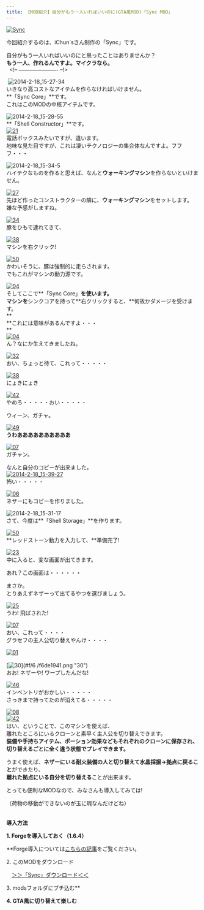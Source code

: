 ```yaml
---
title: 【MOD紹介】自分がもう一人いればいいのに(GTA風MOD)「Sync MOD」
---
```


[![Sync](https://cdn-ak.f.st-hatena.com/images/fotolife/s/sasigume/20210208/20210208131357.jpg)](#1/d/1d43cfdf.jpg "Sync")

今回紹介するのは、iChun\`sさん制作の「Sync」です。

自分がもう一人いればいいのにと思ったことはありませんか？  
**もう一人、作れるんですよ。マイクラなら。**   
  <!– ———————- –!>

 ![2014-2-18_15-27-34](https://cdn-ak.f.st-hatena.com/images/fotolife/s/sasigume/20210208/20210208151359.jpg)  
いきなり高コストなアイテムを作らなければいけません。  
**「Sync Core」**です。   
これはこのMODの中核アイテムです。

![2014-2-18_15-28-55](https://cdn-ak.f.st-hatena.com/images/fotolife/s/sasigume/20210208/20210208133721.jpg)  
**「Shell Constructor」**です。  
[![21](https://cdn-ak.f.st-hatena.com/images/fotolife/s/sasigume/20210208/20210208141934.png)](#6/1/6185d38a.png "21")  
電話ボックスみたいですが、違います。   
地味な見た目ですが、これは凄いテクノロジーの集合体なんですよ。フフフ・・・

![2014-2-18_15-34-5](https://cdn-ak.f.st-hatena.com/images/fotolife/s/sasigume/20210208/20210208175649.jpg)  
ハイテクなものを作ると思えば、なんと**ウォーキングマシン**を作らないといけません。

[![27](https://cdn-ak.f.st-hatena.com/images/fotolife/s/sasigume/20210208/20210208160711.png)](#c/7/c7a0261c.png "27")  
先ほど作ったコンストラクターの隣に、**ウォーキングマシン**をセットします。  
嫌な予感がしますね。

[![34](https://cdn-ak.f.st-hatena.com/images/fotolife/s/sasigume/20210208/20210208135037.png)](#4/6/468583c6.png "34")  
豚をひもで連れてきて、

[![38](https://cdn-ak.f.st-hatena.com/images/fotolife/s/sasigume/20210208/20210208163127.png)](#e/2/e20aa9a6.png "38")  
マシンを右クリック!

[![50](https://cdn-ak.f.st-hatena.com/images/fotolife/s/sasigume/20210208/20210208155300.png)](#b/9/b94b052b.png "50")  
かわいそうに、豚は強制的に走らされます。  
でもこれがマシンの動力源です。

[![04](https://cdn-ak.f.st-hatena.com/images/fotolife/s/sasigume/20210208/20210208154023.png)](#a/d/ad865b58.png "04")  
そしてここで**「Sync Core」**を使います。  
マシンを**シンクコアを持って**右クリックすると、**何故かダメージを受けます。  
**  
**これには意味があるんですよ・・・  
**  
[![04](https://cdn-ak.f.st-hatena.com/images/fotolife/s/sasigume/20210208/20210208144803.png)](#7/b/7b96b7f9.png "04")  
ん？なにか生えてきましたね。

[![32](https://cdn-ak.f.st-hatena.com/images/fotolife/s/sasigume/20210208/20210208160317.png)](#c/3/c39040ba.png "32")  
おい、ちょっと待て、これって・・・・・

[![38](https://cdn-ak.f.st-hatena.com/images/fotolife/s/sasigume/20210208/20210208124652.png)](#0/2/0217b99d.png "38")  
にょきにょき

[![42](https://cdn-ak.f.st-hatena.com/images/fotolife/s/sasigume/20210208/20210208145806.png)](#8/4/84033869.png "42")  
やめろ・・・・・おい・・・・・

ウィーン、ガチャ。

[![49](https://cdn-ak.f.st-hatena.com/images/fotolife/s/sasigume/20210208/20210208162359.png)](#d/8/d8962f30.png "49")  
**うわああああああああああ**

[![07](https://cdn-ak.f.st-hatena.com/images/fotolife/s/sasigume/20210208/20210208144013.png)](#7/3/738716cb.png "07")  
ガチャン。

なんと自分のコピーが出来ました。  
[![2014-2-18_15-39-27](https://cdn-ak.f.st-hatena.com/images/fotolife/s/sasigume/20210208/20210208143351.jpg)](#6/e/6e3fc5a1.jpg "2014-2-18_15-39-27")  
怖い・・・・・

[![06](https://cdn-ak.f.st-hatena.com/images/fotolife/s/sasigume/20210208/20210208151511.png)](#9/4/94dc93ba.png "06")  
ネザーにもコピーを作りました。

![2014-2-18_15-31-17](https://cdn-ak.f.st-hatena.com/images/fotolife/s/sasigume/20210208/20210208141049.jpg)  
さて、今度は**「Shell Storage」**を作ります。

[![50](https://cdn-ak.f.st-hatena.com/images/fotolife/s/sasigume/20210208/20210208131134.png)](#1/a/1ab8cc82.png "50")  
**レッドストーン動力を入力して、**準備完了!

[![23](https://cdn-ak.f.st-hatena.com/images/fotolife/s/sasigume/20210208/20210208141056.png)](#5/a/5a91ffef.png "23")  
中に入ると、変な画面が出てきます。

あれ？この画面は・・・・・・

まさか。  
とりあえずネザーって出てるやつを選びましょう。

[![25](https://cdn-ak.f.st-hatena.com/images/fotolife/s/sasigume/20210208/20210208160336.png)  
](#c/3/c3b1c48e.png "25")うわ! 飛ばされた!

[![07](https://cdn-ak.f.st-hatena.com/images/fotolife/s/sasigume/20210208/20210208143430.png)](#6/f/6f35e49e.png "07")  
おい、これって・・・・  
グラセフの主人公切り替えやんけ・・・・

[![01](https://cdn-ak.f.st-hatena.com/images/fotolife/s/sasigume/20210208/20210208132753.png)](#2/c/2cd369fd.png "01")  
[](#b/6/b6aa5987.png "27")  
[![30](https://cdn-ak.f.st-hatena.com/images/fotolife/s/sasigume/20210208/20210208175831.png)](#f/6
/f6de1941.png "30")  
おお! ネザーや! ワープしたんだな!

[![46](https://cdn-ak.f.st-hatena.com/images/fotolife/s/sasigume/20210208/20210208130949.png)](#1/8/1861dc1f.png "46")  
インベントリがおかしい・・・・・  
さっきまで持ってたのが消えてる・・・・・

[![08](https://cdn-ak.f.st-hatena.com/images/fotolife/s/sasigume/20210208/20210208145726.png)](#8/3/834c79a7.png "08")  
[![42](https://cdn-ak.f.st-hatena.com/images/fotolife/s/sasigume/20210208/20210208164813.png)](#e/6/e60bcb0c.png "42")  
はい、ということで、このマシンを使えば、  
離れたところにいるクローンと素早く主人公を切り替えできます。  
**装備や手持ちアイテム、ポーション効果などもそれぞれのクローンに保存され、  
切り替えるごとに全く違う状態でプレイできます。**

うまく使えば、**ネザーにいる耐火装備の人と切り替えて水晶採掘→拠点に戻ること**ができたり、  
**離れた拠点にいる自分を切り替える**ことが出来ます。

とっても便利なMODなので、みなさんも導入してみては!

（荷物の移動ができないのが玉に瑕なんだけどね）  
 

**導入方法**

**1\. Forgeを導入しておく（1.6.4）**

 **Forge導入については[こちらの記事](/new-way-to-install-mod/)をご覧ください。

2\. このMODをダウンロード

　[＞＞「Sync」ダウンロード＜＜](http://ichun.us/mods/sync/)

3\. modsフォルダにブチ込む**

**4\. GTA風に切り替えて楽しむ**
